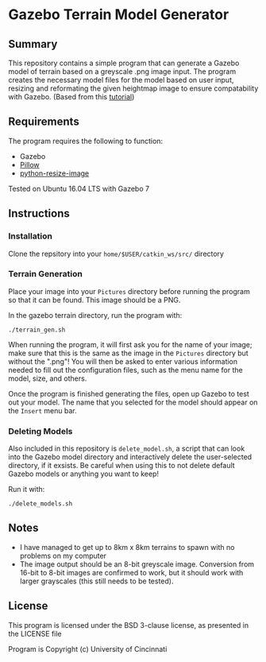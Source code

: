 # Gazebo Terrain Model Generator

## Summary

This repository contains a simple program that can generate a Gazebo model of terrain based on a greyscale .png image input. The program creates the necessary model files for the model based on user input, resizing and reformating the given heightmap image to ensure compatability with Gazebo. (Based from this [tutorial](https://github.com/AS4SR/general_info/wiki/Creating-Heightmaps-for-Gazebo))

## Requirements

The program requires the following to function:
* Gazebo
* [Pillow](http://pillow.readthedocs.io/en/3.0.x/index.html)
* [python-resize-image](https://pypi.python.org/pypi/python-resize-image)

Tested on Ubuntu 16.04 LTS with Gazebo 7

## Instructions

### Installation

Clone the repsitory into your `home/$USER/catkin_ws/src/` directory

### Terrain Generation

Place your image into your `Pictures` directory before running the program so that it can be found. This image should be a PNG.

In the gazebo terrain directory, run the program with:

```
./terrain_gen.sh
```

When running the program, it will first ask you for the name of your image; make sure that this is the same as the image in the `Pictures` directory but without the ".png"! You will then be asked to enter various information needed to fill out the configuration files, such as the menu name for the model, size, and others.

Once the program is finished generating the files, open up Gazebo to test out your model. The name that you selected for the model should appear on the `Insert` menu bar.

### Deleting Models

Also included in this repository is `delete_model.sh`, a script that can look into the Gazebo model directory and interactively delete the user-selected directory, if it exsists. Be careful when using this to not delete default Gazebo models or anything you want to keep!

Run it with:

```
./delete_models.sh
```

## Notes

* I have managed to get up to 8km x 8km terrains to spawn with no problems on my computer
* The image output should be an 8-bit greyscale image. Conversion from 16-bit to 8-bit images are confirmed to work, but it should work with larger grayscales (this still needs to be tested).

## License

This program is licensed under the BSD 3-clause license, as presented in the LICENSE file

Program is Copyright (c) University of Cincinnati


